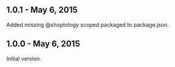 1.0.1 - May 6, 2015
------------------------
Added missing @shoptology scoped packaged to package.json.


1.0.0 - May 6, 2015
------------------------
Initial version.
